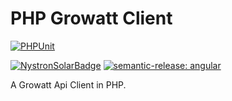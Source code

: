 # PHP Growatt Client
[![PHPUnit](https://github.com/NystronSolar/PHPGrowattClient/actions/workflows/phpunit.yml/badge.svg)](https://github.com/NystronSolar/PHPGrowattClient/actions/workflows/phpunit.yml)

[![NystronSolarBadge](https://img.shields.io/badge/%E2%9A%A1%20Powered%20By-Nystron%20Solar-yellow?style=for-the-badge)](https://github.com/NystronSolar)
[![semantic-release: angular](https://img.shields.io/badge/semantic--release-angular-e10079?logo=semantic-release&style=for-the-badge)](https://github.com/semantic-release/semantic-release)


A Growatt Api Client in PHP.
